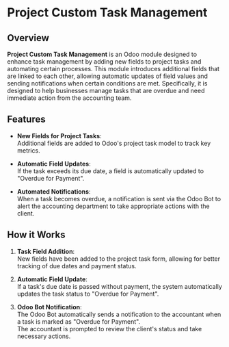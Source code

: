 # Project Custom Task Management

## Overview

**Project Custom Task Management** is an Odoo module designed to enhance task management by adding new fields to project tasks and automating certain processes. This module introduces additional fields that are linked to each other, allowing automatic updates of field values and sending notifications when certain conditions are met. Specifically, it is designed to help businesses manage tasks that are overdue and need immediate action from the accounting team.

## Features

- **New Fields for Project Tasks**:  
  Additional fields are added to Odoo's project task model to track key metrics.
  
- **Automatic Field Updates**:  
  If the task exceeds its due date, a field is automatically updated to "Overdue for Payment".
  
- **Automated Notifications**:  
  When a task becomes overdue, a notification is sent via the Odoo Bot to alert the accounting department to take appropriate actions with the client.

## How it Works

1. **Task Field Addition**:  
   New fields have been added to the project task form, allowing for better tracking of due dates and payment status.
   
2. **Automatic Field Update**:  
   If a task's due date is passed without payment, the system automatically updates the task status to "Overdue for Payment".
   
3. **Odoo Bot Notification**:  
   The Odoo Bot automatically sends a notification to the accountant when a task is marked as "Overdue for Payment".  
   The accountant is prompted to review the client's status and take necessary actions.
